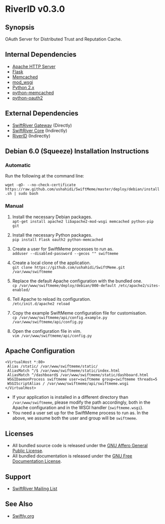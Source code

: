# RiverID v0.3.0

## Synopsis

OAuth Server for Distributed Trust and Reputation Cache.

## Internal Dependencies

* [Apache HTTP Server](http://httpd.apache.org/)
* [Flask](http://flask.pocoo.org/)
* [Memcached](http://memcached.org/)
* [mod_wsgi](http://code.google.com/p/modwsgi/)
* [Python 2.x](http://python.org/)
* [python-memcached](http://www.tummy.com/Community/software/python-memcached/)
* [python-oauth2](https://github.com/simplegeo/python-oauth2)

## External Dependencies

* [SwiftRiver Gateway](https://github.com/ushahidi/SwiftGateway) (Directly)
* [SwiftRiver Core](https://github.com/ushahidi/Swiftriver) (Indirectly)
* [RiverID](https://github.com/ushahidi/RiverID) (Indirectly)

## Debian 6.0 (Squeeze) Installation Instructions

### Automatic

Run the following at the command line:

`wget -qO- --no-check-certificate https://raw.github.com/ushahidi/SwiftMeme/master/deploy/debian/install.sh | sudo bash`

### Manual

1. Install the necessary Debian packages.  
`apt-get install apache2 libapache2-mod-wsgi memcached python-pip git`

2. Install the necessary Python packages.  
`pip install Flask oauth2 python-memcached`

3. Create a user for SwiftMeme processes to run as.  
`adduser --disabled-password --gecos "" swiftmeme`

4. Create a local clone of the application.  
`git clone https://github.com/ushahidi/SwiftMeme.git /var/www/swiftmeme`

5. Replace the default Apache configuration with the bundled one.  
`cp /var/www/swiftmeme/deploy/debian/000-default /etc/apache2/sites-enabled/`

6. Tell Apache to reload its configuration.  
`/etc/init.d/apache2 reload`

7. Copy the example SwiftMeme configuration file for customisation.  
`cp /var/www/swiftmeme/api/config.example.py /var/www/swiftmeme/api/config.py`

8. Open the configuration file in vim.  
`vim /var/www/swiftmeme/api/config.py`

## Apache Configuration

    <VirtualHost *:80>
     Alias /static/ /var/www/swiftmeme/static/
     AliasMatch ^/$ /var/www/swiftmeme/static/index.html
     AliasMatch ^/dashboard$ /var/www/swiftmeme/static/dashboard.html
     WSGIDaemonProcess swiftmeme user=swiftmeme group=swiftmeme threads=5
     WSGIScriptAlias / /var/www/swiftmeme/api/swiftmeme.wsgi
    </VirtualHost>

* If your application is installed in a different directory than `/var/www/swiftmeme`, please modify the path accordingly, both in the Apache configuration and in the WSGI handler (`swiftmeme.wsgi`).
* You need a user set up for the SwiftMeme process to run as. In the above, we assume both the user and group will be `swiftmeme`.

## Licenses

* All bundled source code is released under the [GNU Affero General Public License](http://www.gnu.org/licenses/agpl.html).
* All bundled documentation is released under the [GNU Free Documentation License](http://www.gnu.org/licenses/fdl.html).

## Support

* [SwiftRiver Mailing List](http://groups.google.com/group/swiftriver)

## See Also

* [Swiftly.org](http://swiftly.org)